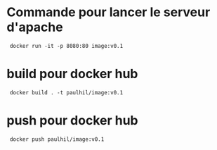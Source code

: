 # Commande pour lancer le serveur d'apache
```
 docker run -it -p 8080:80 image:v0.1
```

# build pour docker hub
```
 docker build . -t paulhil/image:v0.1
```

# push pour docker hub
```
 docker push paulhil/image:v0.1
```